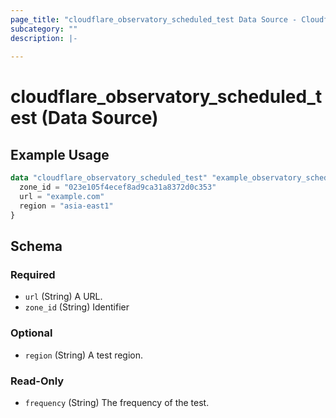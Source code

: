 ```yaml
---
page_title: "cloudflare_observatory_scheduled_test Data Source - Cloudflare"
subcategory: ""
description: |-
  
---
```


# cloudflare_observatory_scheduled_test (Data Source)



## Example Usage

```terraform
data "cloudflare_observatory_scheduled_test" "example_observatory_scheduled_test" {
  zone_id = "023e105f4ecef8ad9ca31a8372d0c353"
  url = "example.com"
  region = "asia-east1"
}
```

<!-- schema generated by tfplugindocs -->
## Schema

### Required

- `url` (String) A URL.
- `zone_id` (String) Identifier

### Optional

- `region` (String) A test region.

### Read-Only

- `frequency` (String) The frequency of the test.


